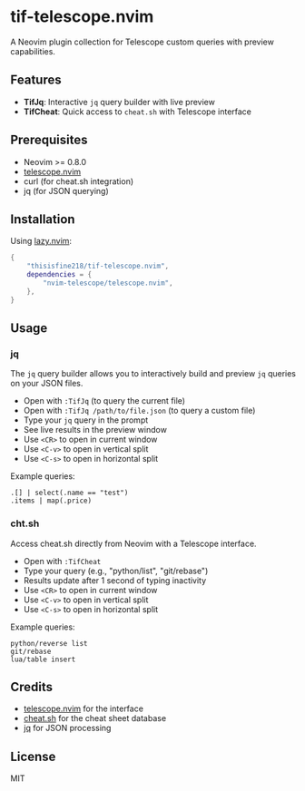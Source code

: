 # tif-telescope.nvim

A Neovim plugin collection for Telescope custom queries with preview capabilities.

## Features

- **TifJq**: Interactive `jq` query builder with live preview
- **TifCheat**: Quick access to `cheat.sh` with Telescope interface

## Prerequisites

- Neovim >= 0.8.0
- [telescope.nvim](https://github.com/nvim-telescope/telescope.nvim)
- curl (for cheat.sh integration)
- jq (for JSON querying)

## Installation

Using [lazy.nvim](https://github.com/folke/lazy.nvim):

```lua
{
    "thisisfine218/tif-telescope.nvim",
    dependencies = {
        "nvim-telescope/telescope.nvim",
    },
}
```

## Usage

### jq

The `jq` query builder allows you to interactively build and preview `jq` queries on your JSON files.

- Open with `:TifJq` (to query the current file)
- Open with `:TifJq /path/to/file.json` (to query a custom file)
- Type your `jq` query in the prompt
- See live results in the preview window
- Use `<CR>` to open in current window
- Use `<C-v>` to open in vertical split
- Use `<C-s>` to open in horizontal split

Example queries:
```
.[] | select(.name == "test")
.items | map(.price)
```

### cht.sh

Access cheat.sh directly from Neovim with a Telescope interface.

- Open with `:TifCheat`
- Type your query (e.g., "python/list", "git/rebase")
- Results update after 1 second of typing inactivity
- Use `<CR>` to open in current window
- Use `<C-v>` to open in vertical split
- Use `<C-s>` to open in horizontal split

Example queries:
```
python/reverse list
git/rebase
lua/table insert
```

## Credits

- [telescope.nvim](https://github.com/nvim-telescope/telescope.nvim) for the interface
- [cheat.sh](https://cheat.sh/) for the cheat sheet database
- [jq](https://stedolan.github.io/jq/) for JSON processing

## License

MIT
